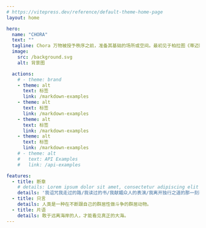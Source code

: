 ```yaml
---
# https://vitepress.dev/reference/default-theme-home-page
layout: home

hero:
  name: "CHORA"
  text: ""
  tagline: Chora 万物被授予秩序之前，准备其基础的场所或空间。最初见于柏拉图《蒂迈欧篇》。
  image:  
    src: /background.svg
    alt: 背景图

  actions:
    # - theme: brand
    - theme: alt
      text: 标签
      link: /markdown-examples
    - theme: alt
      text: 标签
      link: /markdown-examples
    - theme: alt
      text: 标签
      link: /markdown-examples
    - theme: alt
      text: 标签
      link: /markdown-examples
    # - theme: alt
    #   text: API Examples
    #   link: /api-examples

features:
  - title: 断章
    # details: Lorem ipsum dolor sit amet, consectetur adipiscing elit
    details: '我诅咒我走过的路/我读过的书/我献媚众人的表演/我离开独行之道的那一刻软弱。'
  - title: 只言
    details: 人类是一种在不断跟自己的群居性做斗争的群居动物。
  - title: 片语
    details: 敢于远离海岸的人，才能看见真正的大海。
---
```


